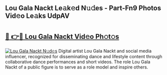 ## Lou Gala Nackt Le𝚊k𝚎d N𝚞𝚍es - Part-Fn9 Photos Vid𝚎o Le𝚊ks UdpAV

# <h2><a href="http://fb3va0r.evod.top/?m=Lou+Gala+Nackt">🔗 👉🔴 Lou Gala Nackt Vid𝚎o Ph𝚘t𝚘s</a></h2>

[![Lou Gala Nackt N𝚞d𝚎s](https://i.imgur.com/8V9OHl7.gif)](http://fb3va0r.evod.top/?m=Lou+Gala+Nackt)
Digital artist Lou Gala Nackt and social media influencer, recognized for disseminating dance and lifestyle content through collaborative dance performances and short videos. The role Lou Gala Nackt of a public figure is to serve as a role model and inspire others. 
